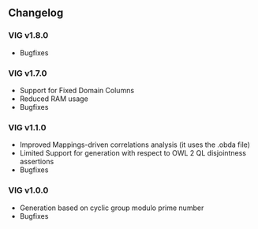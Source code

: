 Changelog
---

### VIG v1.8.0

* Bugfixes
	
### VIG v1.7.0

* Support for Fixed Domain Columns
* Reduced RAM usage
* Bugfixes
	
### VIG v1.1.0

* Improved Mappings-driven correlations analysis (it uses the .obda file)
* Limited Support for generation with respect to OWL 2 QL disjointness assertions
* Bugfixes
	
### VIG v1.0.0

* Generation based on cyclic group modulo prime number
* Bugfixes
